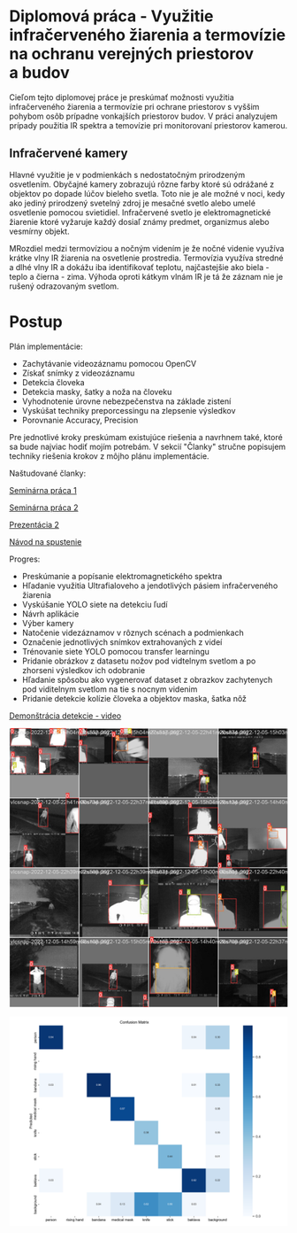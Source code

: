 # Diplomová práca - Využitie infračerveného žiarenia a termovízie na ochranu verejných priestorov a budov

Cieľom tejto diplomovej práce je preskúmať možnosti využitia infračerveného žiarenia a termovízie pri ochrane priestorov 
s vyššim pohybom osôb prípadne vonkajších priestorov budov. V práci analyzujem prípady použitia IR spektra a temovízie pri monitorovaní priestorov kamerou. 

## Infračervené kamery

Hlavné využitie je v podmienkách s nedostatočným prirodzeným osvetlením. Obyčajné kamery zobrazujú rôzne farby ktoré sú odrážané z objektov po dopade lúčov bieleho svetla. Toto nie je ale možné v noci, kedy ako jediný prirodzený svetelný zdroj je mesačné svetlo alebo umelé osvetlenie pomocou svietidiel. Infračervené svetlo je elektromagnetické žiarenie ktoré vyžaruje každý dosiaľ známy predmet, organizmus alebo vesmírny objekt.

MRozdiel medzi termovíziou a nočným videním je že nočné videnie využíva krátke vlny IR žiarenia na osvetlenie prostredia. Termovízia využíva stredné a dlhé vlny IR a dokážu iba identifikovať teplotu, najčastejšie ako biela - teplo a čierna - zima. Výhoda oproti kátkym vlnám IR je tá že záznam nie je rušený odrazovaným svetlom.

# Postup 

Plán implementácie:

- Zachytávanie videozáznamu pomocou OpenCV
- Získať snímky z videozáznamu
- Detekcia človeka
- Detekcia masky, šatky a noža na človeku
- Vyhodnotenie úrovne nebezpečenstva na základe zistení
- Vyskúšat techniky preporcessingu na zlepsenie výsledkov
- Porovnanie Accuracy, Precision

Pre jednotlivé kroky preskúmam existujúce riešenia a navrhnem také, ktoré sa bude najviac hodiť mojím potrebám. V sekcií "Članky" stručne popisujem techniky riešenia krokov z môjho plánu implementácie.

Naštudované članky:

[Seminárna práca 1](./seminarna_praca_1.md)

[Seminárna práca 2](./seminarna_praca_2.md)

[Prezentácia 2](./prezentacia_2.pdf)

[Návod na spustenie](./src/README.md)



Progres:

* Preskúmanie a popísanie elektromagnetického spektra
* Hľadanie využitia Ultrafialoveho a jendotlivých pásiem infračerveného žiarenia
* Vyskúšanie YOLO siete na detekciu ľudí
* Návrh aplikácie
* Výber kamery
* Natočenie videzáznamov v rôznych scénach a podmienkach
* Označenie jednotlivých snímkov extrahovaných z videí
* Trénovanie siete YOLO pomocou transfer learningu
* Pridanie obrázkov z datasetu nožov pod vidtelnym svetlom a po zhorseni výsledkov ich odobranie
* Hľadanie spôsobu ako vygenerovať dataset z obrazkov zachytenych pod viditelnym svetlom na tie s nocnym videnim
* Pridanie detekcie kolízie človeka a objektov maska, šatka nôž

[Demonštrácia detekcie - video](https://drive.google.com/file/d/1qd7Ynd5t22ddHLqbUZsv77QKZT0pcXTm/view?usp=sharing)

![Detekcia objektov pri trénovaní](./train_batch1.jpg)

![Matica výsledkov](./confusion_matrix.png)